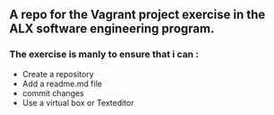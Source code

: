 ## A repo for the Vagrant project exercise in the ALX software engineering program.

### The exercise is manly to ensure that i can :
- Create a repository
- Add a readme.md file
- commit changes
- Use a virtual box or Texteditor
